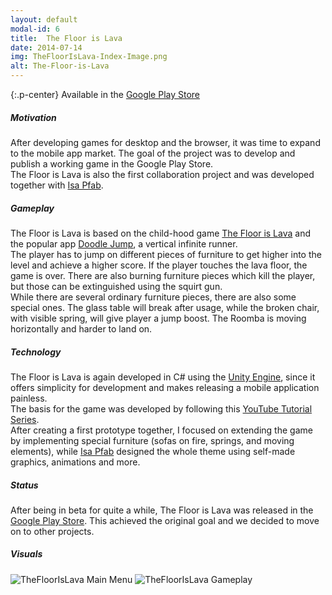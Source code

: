 ```yaml
---
layout: default
modal-id: 6
title:  The Floor is Lava
date: 2014-07-14
img: TheFloorIsLava-Index-Image.png
alt: The-Floor-is-Lava
---
```


{:.p-center}
Available in the [Google Play Store][google-play-store]

##### Motivation

After developing games for desktop and the browser, it was time to expand to the mobile app market. The goal of the project was to develop and publish a working game in the Google Play Store.  
The Floor is Lava is also the first collaboration project and was developed together with [Isa Pfab][isa-pfab]. 

##### Gameplay

The Floor is Lava is based on the child-hood game [The Floor is Lava][wikipedia-hot-lava] and the popular app [Doodle Jump][doodle-jump], a vertical infinite runner.  
The player has to jump on different pieces of furniture to get higher into the level and achieve a higher score. If the player touches the lava floor, the game is over. There are also burning furniture pieces which kill the player, but those can be extinguished using the squirt gun.  
While there are several ordinary furniture pieces, there are also some special ones. The glass table will break after usage, while the broken chair, with visible spring, will give player a jump boost. The Roomba is moving horizontally and harder to land on.  

##### Technology

The Floor is Lava is again developed in C# using the [Unity Engine][unity-3d], since it offers simplicity for development and makes releasing a mobile application painless.  
The basis for the game was developed by following this [YouTube Tutorial Series][youtube-tutorial].  
After creating a first prototype together, I focused on extending the game by implementing special furniture (sofas on fire, springs, and moving elements), while [Isa Pfab][isa-pfab] designed the whole theme using self-made graphics, animations and more. 

##### Status

After being in beta for quite a while, The Floor is Lava was released in the [Google Play Store][google-play-store]. This achieved the original goal and we decided to move on to other projects.

##### Visuals

<img src="{{ site.baseurl }}/assets/images/the_floor_is_lava/MainMenu.png" class="img-responsive img-centered" alt="TheFloorIsLava Main Menu">
<img src="{{ site.baseurl }}/assets/images/the_floor_is_lava/Ingame.png" class="img-responsive img-centered" alt="TheFloorIsLava Gameplay">

[google-play-store]: https://play.google.com/store/apps/details?id=com.GracesGames.TheFloorIsLava
[isa-pfab]: http://isa-pfab.com/
[wikipedia-hot-lava]: https://en.wikipedia.org/wiki/Hot_lava_(game)
[doodle-jump]: https://play.google.com/store/apps/details?id=com.lima.doodlejump
[unity-3d]: https://unity3d.com/unity
[youtube-tutorial]: https://www.youtube.com/playlist?list=PLWeGoBm1YHVgyJ9MUqdrVF52k4f59gPlt
[kenney]: https://kenney.nl/
